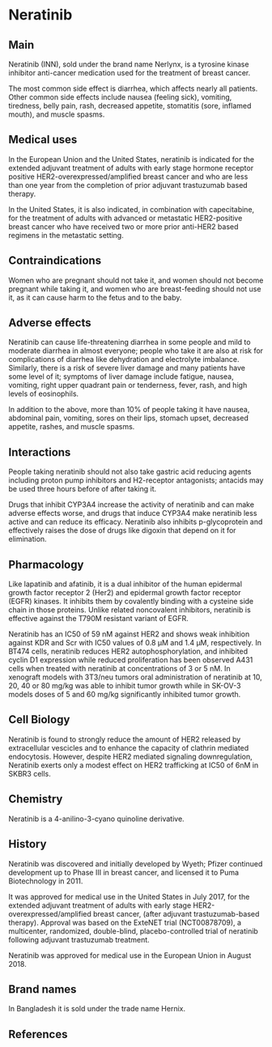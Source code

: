 # Neratinib


## Main



Neratinib (INN), sold under the brand name Nerlynx, is a tyrosine kinase inhibitor anti-cancer medication used for the treatment of breast cancer.

The most common side effect is diarrhea, which affects nearly all patients. Other common side effects include nausea (feeling sick), vomiting, tiredness, belly pain, rash, decreased appetite, stomatitis (sore, inflamed mouth), and muscle spasms.


## Medical uses

In the European Union and the United States, neratinib is indicated for the extended adjuvant treatment of adults with early stage hormone receptor positive HER2-overexpressed/amplified breast cancer and who are less than one year from the completion of prior adjuvant trastuzumab based therapy.

In the United States, it is also indicated, in combination with capecitabine, for the treatment of adults with advanced or metastatic HER2-positive breast cancer who have received two or more prior anti-HER2 based regimens in the metastatic setting.


## Contraindications

Women who are pregnant should not take it, and women should not become pregnant while taking it, and women who are breast-feeding should not use it, as it can cause harm to the fetus and to the baby.


## Adverse effects

Neratinib can cause life-threatening diarrhea in some people and mild to moderate diarrhea in almost everyone; people who take it are also at risk for  complications of diarrhea like dehydration and electrolyte imbalance.  Similarly, there is a risk of severe liver damage and many patients have some level of it; symptoms of liver damage include fatigue, nausea, vomiting, right upper quadrant pain or tenderness, fever, rash, and high levels of eosinophils.

In addition to the above, more than 10% of people taking it have nausea, abdominal pain, vomiting, sores on their lips, stomach upset, decreased appetite, rashes, and muscle spasms.


## Interactions

People taking neratinib should not also take gastric acid reducing agents including proton pump inhibitors and H2-receptor antagonists; antacids may be used three hours before of after taking it.

Drugs that inhibit CYP3A4 increase the activity of neratinib and can make adverse effects worse, and drugs that induce CYP3A4 make neratinib less active and can reduce its efficacy.  Neratinib also inhibits p-glycoprotein and effectively raises the dose of drugs like digoxin that depend on it for elimination.


## Pharmacology

Like lapatinib and afatinib, it is a dual inhibitor of the human epidermal growth factor receptor 2 (Her2) and epidermal growth factor receptor (EGFR) kinases. It inhibits them by covalently binding with a cysteine side chain in those proteins. Unlike related noncovalent inhibitors, neratinib is effective against the T790M resistant variant of EGFR.

Neratinib has an IC50 of 59 nM against HER2 and shows weak inhibition against KDR and Scr with IC50 values of 0.8 μM and 1.4 μM, respectively. In BT474 cells, neratinib reduces HER2 autophosphorylation, and inhibited cyclin D1 expression while reduced proliferation has been observed A431 cells when treated with neratinib at concentrations of 3 or 5 nM.  In xenograft models with 3T3/neu tumors oral administration of neratinib at 10, 20, 40 or 80 mg/kg was able to inhibit tumor growth while in SK-OV-3 models doses of 5 and 60 mg/kg significantly inhibited tumor growth.


## Cell Biology

Neratinib is found to strongly reduce the amount of HER2 released by extracellular vescicles and to enhance the capacity of clathrin mediated endocytosis. However, despite HER2 mediated signaling downregulation, Neratinib exerts only a modest effect on HER2 trafficking at IC50 of 6nM in SKBR3 cells. 


## Chemistry

Neratinib is a 4-anilino-3-cyano quinoline derivative.


## History

Neratinib was discovered and initially developed by Wyeth; Pfizer continued development up to Phase III in breast cancer, and licensed it to Puma Biotechnology in 2011.

It was approved for medical use in the United States in July 2017, for the extended adjuvant treatment of adults with early stage HER2-overexpressed/amplified breast cancer, (after  adjuvant trastuzumab-based therapy). Approval was based on the ExteNET trial (NCT00878709), a multicenter, randomized, double-blind, placebo-controlled trial of neratinib following adjuvant trastuzumab treatment.

Neratinib was approved for medical use in the European Union in August 2018.


## Brand names

In Bangladesh it is sold under the trade name Hernix.


## References


